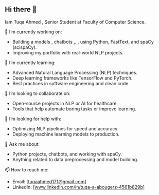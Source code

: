 ## Hi there 👋

Iam Tuqa Ahmed , Senior Student at Faculty of Computer Science.

🔭 I’m currently working on:
- Building a models , chatbots ,... using Python, FastText, and spaCy (scispaCy).
- Improving my portfolio with real-world NLP projects.

🌱 I’m currently learning:
- Advanced Natural Language Processing (NLP) techniques.
- Deep learning frameworks like TensorFlow and PyTorch.
- Best practices in software engineering and clean code.

👯 I’m looking to collaborate on:
- Open-source projects in NLP or AI for healthcare.
- Tools that help automate boring tasks or improve learning.

🤔 I’m looking for help with:
- Optimizing NLP pipelines for speed and accuracy.
- Deploying machine learning models to production.

💬 Ask me about:
- Python projects, chatbots, and working with spaCy.
- Anything related to data preprocessing and model building.

📫 How to reach me:
- Email: [tuqaahmed171@gmail.com]
- LinkedIn: [www.linkedin.com/in/tuqa-a-abougerz-4561b829b] 


